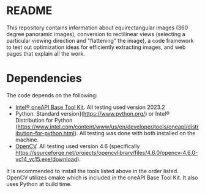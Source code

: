 # README

This repository contains information about equirectangular images (360 degree panoramic images), conversion to rectilinear views (selecting a particular viewing direction and "flattening" the image),
a code framework to test out optimization ideas for efficiently extracting images, and web pages that explain all the work.

# Dependencies

The code depends on the following:

- [Intel&reg; oneAPI Base Tool Kit](https://www.intel.com/content/www/us/en/developer/tools/oneapi/toolkits.html).  All testing used version 2023.2
- Python.  Standard version](https://www.python.org/) or Intel&reg; Distribution for Python (https://www.intel.com/content/www/us/en/developer/tools/oneapi/distribution-for-python.html).
All testing was done with both installed on the machine.
- [OpenCV](https://sourceforge.net/projects/opencvlibrary/).  All testing used version 4.6 (specifically https://sourceforge.net/projects/opencvlibrary/files/4.6.0/opencv-4.6.0-vc14_vc15.exe/download).

It is recommended to install the tools listed above in the order listed.  OpenCV utilizes cmake which is included in the oneAPI Base Tool Kit.  It also uses Python at build time.


